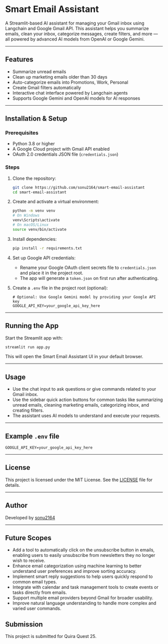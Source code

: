 # Smart Email Assistant

A Streamlit-based AI assistant for managing your Gmail inbox using Langchain and Google Gmail API. This assistant helps you summarize emails, clean your inbox, categorize messages, create filters, and more — all powered by advanced AI models from OpenAI or Google Gemini.

---

## Features

- Summarize unread emails
- Clean up marketing emails older than 30 days
- Auto-categorize emails into Promotions, Work, Personal
- Create Gmail filters automatically
- Interactive chat interface powered by Langchain agents
- Supports Google Gemini and OpenAI models for AI responses

---

## Installation & Setup

### Prerequisites

- Python 3.8 or higher
- A Google Cloud project with Gmail API enabled
- OAuth 2.0 credentials JSON file (`credentials.json`)

### Steps

1. Clone the repository:

   ```bash
   git clone https://github.com/sonu2164/smart-email-assistant
   cd smart-email-assistant
   ```

2. Create and activate a virtual environment:

   ```bash
   python -m venv venv
   # On Windows
   venv\Scripts\activate
   # On macOS/Linux
   source venv/bin/activate
   ```

3. Install dependencies:

   ```bash
   pip install -r requirements.txt
   ```

4. Set up Google API credentials:

   - Rename your Google OAuth client secrets file to `credentials.json` and place it in the project root.
   - The app will generate a `token.json` on first run after authenticating.

5. Create a `.env` file in the project root (optional):

   ```env
   # Optional: Use Google Gemini model by providing your Google API key
   GOOGLE_API_KEY=your_google_api_key_here
   ```

---

## Running the App

Start the Streamlit app with:

```bash
streamlit run app.py
```

This will open the Smart Email Assistant UI in your default browser.

---

## Usage

- Use the chat input to ask questions or give commands related to your Gmail inbox.
- Use the sidebar quick action buttons for common tasks like summarizing unread emails, cleaning marketing emails, categorizing inbox, and creating filters.
- The assistant uses AI models to understand and execute your requests.

---

## Example `.env` file

```env
GOOGLE_API_KEY=your_google_api_key_here
```

---

## License

This project is licensed under the MIT License. See the [LICENSE](LICENSE) file for details.

---

## Author

Developed by [sonu2164](https://github.com/sonu2164)

---

## Future Scopes

- Add a tool to automatically click on the unsubscribe button in emails, enabling users to easily unsubscribe from newsletters they no longer wish to receive.
- Enhance email categorization using machine learning to better understand user preferences and improve sorting accuracy.
- Implement smart reply suggestions to help users quickly respond to common email types.
- Integrate with calendar and task management tools to create events or tasks directly from emails.
- Support multiple email providers beyond Gmail for broader usability.
- Improve natural language understanding to handle more complex and varied user commands.

## Submission

This project is submitted for Quira Quest 25.
